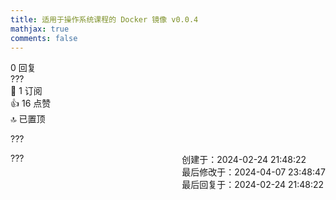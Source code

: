 ```yaml
---
title: 适用于操作系统课程的 Docker 镜像 v0.0.4
mathjax: true
comments: false
---
```

<div class="post-info">0 回复</div>

<div id="reply-0" class="reply">
<div class="reply-header">
<span>???</span>
<div class="reply-badges"><div class="badge badge-subscribes">🔖︎ 1 订阅</div><div class="badge badge-likes">👍︎ 16 点赞</div><div class="badge badge-topped">🔝︎ 已置顶</div></div>
</div>
<div class="reply-text">

???

</div>
<div class="reply-footer">
<span>???</span>
<div style="float: right;">
<span>创建于：2024-02-24 21:48:22</span>
<br><span>最后修改于：2024-04-07 23:48:47</span>
<br><span>最后回复于：2024-02-24 21:48:22</span>
</div>
</div>
<div style="clear: both;"></div>
</div>


